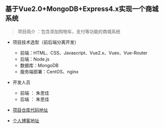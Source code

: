 ## 基于Vue2.0+MongoDB+Express4.x实现一个商城系统
> 项目简介 ：包含添加购物车，支付等功能的商城系统

+ 项目技术选型（前后端分离开发）
    + 前端：HTML、CSS、Javascript、Vue2.x、Vuex、Vue-Router
    + 后端：Node.js
    + 数据库：MongoDB
    + 服务端部署：CentOS、nginx

+ 开发人员
    + 前端 ： 朱思佳
    + 后端 ： 朱思佳

+ [项目仓库代码地址](https://sijia1998.github.io)
+ [个人博客地址](https://sijia1998.github.io)
